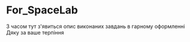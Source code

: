 # For_SpaceLab
З часом тут з'явиться опис виконаних завдань в гарному оформленні
Дяку за ваше терпіння
